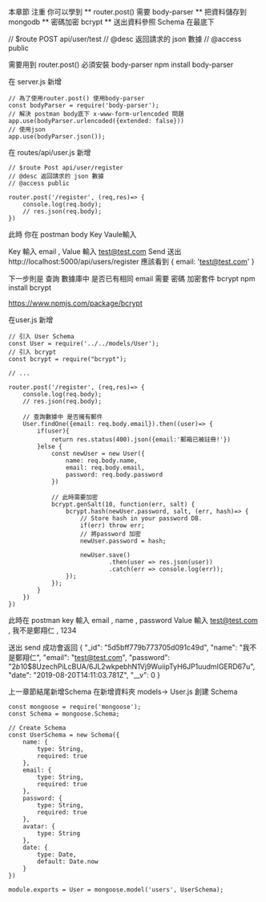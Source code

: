 本章節 注重 
你可以學到
** router.post() 需要 body-parser
** 把資料儲存到 mongodb 
** 密碼加密 bcrypt
** 送出資料參照 Schema 在最底下

// $route POST api/user/test
// @desc 返回請求的 json 數據
// @access public

需要用到 router.post() 必須安裝 body-parser
npm install body-parser 

在 server.js 新增
```
// 為了使用router.post() 使用body-parser
const bodyParser = require('body-parser');
// 解決 postman body底下 x-www-form-urlencoded 問題
app.use(bodyParser.urlencoded({extended: false}))
// 使用json
app.use(bodyParser.json());

```
在 routes/api/user.js  新增
```
// $route Post api/user/register
// @desc 返回請求的 json 數據
// @access public

router.post('/register', (req,res)=> {
    console.log(req.body);
    // res.json(req.body);
})

```

此時 你在 postman body Key  Vaule輸入 

Key 輸入 email , Value 輸入 test@test.com
Send 送出
http://localhost:5000/api/users/register 
應該看到  { email: 'test@test.com' }


下一步則是 查詢 數據庫中 是否已有相同 email
需要 密碼 加密套件 bcrypt
npm install bcrypt

https://www.npmjs.com/package/bcrypt

在user.js 新增
```
// 引入 User Schema
const User = require('../../models/User');
// 引入 bcrypt
const bcrypt = require("bcrypt");

// ...

router.post('/register', (req,res)=> {
    console.log(req.body);
    // res.json(req.body);
    
    // 查詢數據中 是否擁有郵件
    User.findOne({email: req.body.email}).then((user)=> {
        if(user){
            return res.status(400).json({email:'郵箱已被註冊!'})
        }else {
            const newUser = new User({
                name: req.body.name,
                email: req.body.email,
                password: req.body.password
            })

            // 此時需要加密
            bcrypt.genSalt(10, function(err, salt) {
                bcrypt.hash(newUser.password, salt, (err, hash)=> {
                    // Store hash in your password DB.
                    if(err) throw err;
                    // 將password 加密
                    newUser.password = hash;

                    newUser.save()
                            .then(user => res.json(user))
                            .catch(err => console.log(err));
                });
            });
        }
    })
})

```
此時在 postman
key 輸入 email , name , password 
Value 輸入 test@test.com , 我不是鄭翔仁 , 1234

送出 send 成功會返回
{
    "_id": "5d5bff779b773705d091c49d",
    "name": "我不是鄭翔仁",
    "email": "test@test.com",
    "password": "$2b$10$8UzechPiLcBUA/6JL2wkpebhN1Vj9WuiipTyH6JP1uudmIGERD67u",
    "date": "2019-08-20T14:11:03.781Z",
    "__v": 0
}

上一章節結尾新增Schema
在新增資料夾 models-> User.js
創建 Schema
```
const mongoose = require('mongoose');
const Schema = mongoose.Schema;

// Create Schema
const UserSchema = new Schema({
    name: {
        type: String,
        required: true
    },
    email: {
        type: String,
        required: true
    },
    password: {
        type: String,
        required: true
    },
    avatar: {
        type: String
    },
    date: {
        type: Date,
        default: Date.now
    }
})

module.exports = User = mongoose.model('users', UserSchema);
```